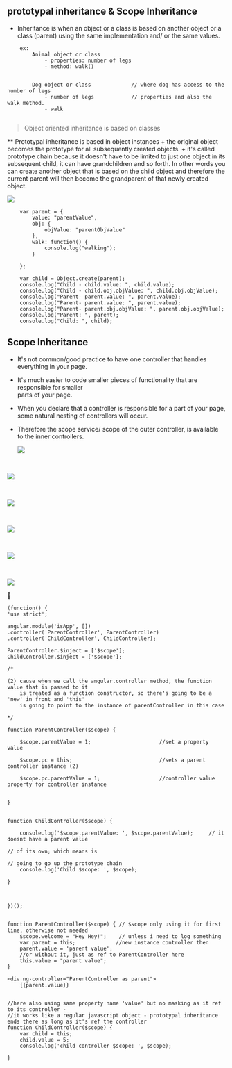 ## prototypal inheritance & Scope Inheritance

- Inheritance is when an object or a class is based on another object or a class (parent)
  using the same implementation and/ or the same values.

```
    ex: 
        Animal object or class
            - properties: number of legs
            - method: walk() 


        Dog object or class             // where dog has access to the number of legs
            - number of legs            // properties and also the walk method.
            - walk


```

> Object oriented inheritance is based on classes

** Prototypal inheritance is based in object instances
    + the original object becomes the prototype for all subsequently created objects.
    + it's called prototype chain because it doesn't have to be limited to just one
      object in its subsequent child, it can have grandchildren and so forth. In other
      words you can create another object that is based on the child object and therefore
      the current parent will then become the grandparent of that newly created object. 

![](../images/protoinheritance.png)


```
    var parent = {
        value: "parentValue",
        obj: {
            objValue: "parentObjValue"
        },
        walk: function() {
            console.log("walking");
        }
    
    };

    var child = Object.create(parent);
    console.log("Child - child.value: ", child.value);
    console.log("Child - child.obj.objValue: ", child.obj.objValue);
    console.log("Parent- parent.value: ", parent.value);
    console.log("Parent- parent.value: ", parent.value);
    console.log("Parent- parent.obj.objValue: ", parent.obj.objValue);
    console.log("Parent: ", parent);
    console.log("Child: ", child);

```

## Scope Inheritance

- It's not common/good practice to have one controller that handles everything in your page.
- It's much easier to code smaller pieces of functionality that are responsible for smaller   
  parts of your page.
- When you declare that a controller is responsible for a part of your page, some natural 
  nesting of controllers will occur.
- Therefore the scope service/ scope of the outer controller, is available to the inner
  controllers.


  ![](../images/scopeInheritance.png)

<br/>

  ![](../images/scope2.png)




<br/>

  ![](../images/scope3.png)


<br/>

  ![](../images/controllersyntax.png)


<br/>

  ![](../images/scope4.png)


  <br/>

  ![](../images/scope5.png)



:checkered_flag:

```
(function() {
'use strict';

angular.module('isApp', [])
.controller('ParentController', ParentController)
.controller('ChildController', ChildController);

ParentController.$inject = ['$scope'];
ChildController.$inject = ['$scope'];

/*

(2) cause when we call the angular.controller method, the function value that is passed to it
	is treated as a function constructor, so there's going to be a 'new' in front and 'this'
	is going to point to the instance of parentController in this case

*/

function ParentController($scope) {
	
	$scope.parentValue = 1;                      //set a property value
	
	$scope.pc = this;                            //sets a parent controller instance (2)
	
	$scope.pc.parentValue = 1;                   //controller value property for controller instance


}


function ChildController($scope) {

	console.log('$scope.parentValue: ', $scope.parentValue);     // it doesnt have a parent value 
                                                                     // of its own; which means is  
                                                                     // going to go up the prototype chain
	console.log('Child $scope: ', $scope);

}



})();


```
	function ParentController($scope) { // $scope only using it for first line, otherwise not needed 
	    $scope.welcome = "Hey Hey!";    // unless i need to log something	
	    var parent = this;             //new instance controller then
	    parent.value = 'parent value';
	    //or without it, just as ref to ParentController here
	    this.value = "parent value";  
	}
	
	<div ng-controller="ParentController as parent">
		{{parent.value}}


	//here also using same property name 'value' but no masking as it ref to its controller -
	//it works like a regular javascript object - prototypal inheritance ends there as long as it's ref the controller
	function ChildController($scope) {
	    var child = this;
	    child.value = 5;
	    console.log('child controller $scope: ', $scope);

	}






```










